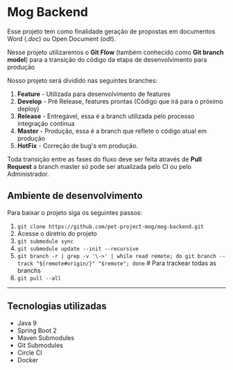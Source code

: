 # Mog Backend

Esse projeto tem como finalidade geração de propostas em documentos Word (_.doc_) ou Open Document (_odt_).

Nesse projeto utilizaremos o **Git Flow** (também conhecido como **Git branch model**) para a transição do código da etapa de desenvolvimento para produção


Nosso projeto será dividido nas seguintes branches: 

1. **Feature** - Utilizada para desenvolvimento de features
1. **Develop** - Pré Release, features prontas (Código que irá para o próximo deploy)
1. **Release** - Entregável, essa é a branch utilizada pelo processo integração contínua  
1. **Master**  - Produção, essa é a branch que reflete o código atual em produção
1. **HotFix**  - Correção de bug's em produção.
  
Toda transição entre as fases do fluxo deve ser feita através de **Pull Request** a branch master só pode ser atualizada pelo CI ou pelo Administrador.


## Ambiente de desenvolvimento

Para baixar o projeto siga os seguintes passos:

1. `git clone https://github.com/pet-project-mog/mog-backend.git`
1. Acesse o diretrio do projeto
1. `git submodule sync`
1. `git submodule update --init --recursive`
1. `git branch -r | grep -v '\->' | while read remote; do git branch --track "${remote#origin/}" "$remote"; done` # Para trackear todas as branchs
1. `git pull --all` 
--- 

## Tecnologias utilizadas
- Java 9 
- Spring Boot 2
- Maven Submodules
- Git Submodules
- Circle CI
- Docker
